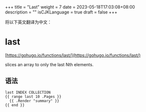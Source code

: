 +++
title = "Last"
weight = 7
date = 2023-05-18T17:03:08+08:00
description = ""
isCJKLanguage = true
draft = false
+++

将以下英文翻译为中文：
# last

[https://gohugo.io/functions/last/](https://gohugo.io/functions/last/)

slices an array to only the last Nth elements.

## 语法

```
last INDEX COLLECTION
{{ range last 10 .Pages }}
  {{ .Render "summary" }}
{{ end }}
```
